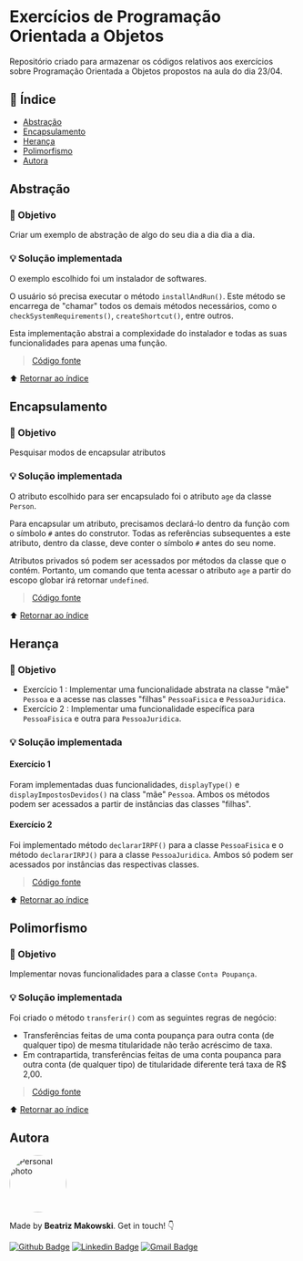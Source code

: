 # Exercícios de Programação Orientada a Objetos

Repositório criado para armazenar os códigos relativos aos exercícios sobre Programação Orientada a Objetos propostos na aula do dia 23/04.

## :open_book: Índice
* [Abstração](#abstração)
* [Encapsulamento](#encapsulamento)
* [Herança](#herança)
* [Polimorfismo](#polimorfismo)
* [Autora](#autora)

## Abstração

### :dart: Objetivo
Criar um exemplo de abstração de algo do seu dia a dia dia a dia.

### :bulb: Solução implementada
O exemplo escolhido foi um instalador de softwares.

O usuário só precisa executar o método ``installAndRun()``. Este método se encarrega de "chamar" todos os demais métodos necessários, como o ``checkSystemRequirements()``, ``createShortcut()``, entre outros.

Esta implementação abstrai a complexidade do instalador e todas as suas funcionalidades para apenas uma função.

> [Código fonte](https://github.com/beatrizmakowski/Luiza-Code-4ed/blob/main/POO/abstracao.js)

:arrow_up: [Retornar ao índice](#open_book-índice)

## Encapsulamento
### :dart: Objetivo
Pesquisar modos de encapsular atributos
### :bulb: Solução implementada
O atributo escolhido para ser encapsulado foi o atributo ``age`` da classe ``Person``.

Para encapsular um atributo, precisamos declará-lo dentro da função com o símbolo ``#`` antes do construtor. Todas as referências subsequentes a este atributo, dentro da classe, deve conter o símbolo ``#`` antes do seu nome. 

Atributos privados só podem ser acessados por métodos da classe que o contém. Portanto, um comando que tenta acessar o atributo ``age`` a partir do escopo globar irá retornar ``undefined``.
> [Código fonte](https://github.com/beatrizmakowski/Luiza-Code-4ed/blob/main/POO/encapsulamento.js)

:arrow_up: [Retornar ao índice](#open_book-índice)

## Herança
### :dart: Objetivo
* Exercício 1 : Implementar uma funcionalidade abstrata na classe "mãe" ``Pessoa`` e a acesse nas classes "filhas" ``PessoaFisica`` e ``PessoaJuridica``.
* Exercício 2 : Implementar uma funcionalidade específica para ``PessoaFisica`` e outra para ``PessoaJuridica``. 

### :bulb: Solução implementada
#### Exercício 1
Foram implementadas duas funcionalidades, ``displayType()`` e ``displayImpostosDevidos()`` na class "mãe" ``Pessoa``. Ambos os métodos podem ser acessados a partir de instâncias das classes "filhas".
#### Exercício 2
Foi implementado método ``declararIRPF()`` para a classe ``PessoaFisica`` e o método ``declararIRPJ()`` para a classe ``PessoaJuridica``. Ambos só podem ser acessados por instâncias das respectivas classes.
> [Código fonte](https://github.com/beatrizmakowski/Luiza-Code-4ed/blob/main/POO/heranca.js)

:arrow_up: [Retornar ao índice](#open_book-índice)

## Polimorfismo
### :dart: Objetivo
Implementar novas funcionalidades para a classe ``Conta Poupança``.
### :bulb: Solução implementada
Foi criado o método ``transferir()`` com as seguintes regras de negócio:
* Transferências feitas de uma conta poupança para outra conta (de qualquer tipo) de mesma titularidade não terão acréscimo de taxa.
* Em contrapartida, transferências feitas de uma conta poupanca para outra conta (de qualquer tipo) de titularidade diferente terá taxa de R$ 2,00.
> [Código fonte](https://github.com/beatrizmakowski/Luiza-Code-4ed/blob/main/POO/polimorfismo.js)

:arrow_up: [Retornar ao índice](#open_book-índice)

## Autora

<a href="https://github.com/beatrizmakowski"> <img style="border-radius: 50%" src="https://avatars.githubusercontent.com/u/86008015?v=4" width="100px;" alt="Personal photo"/> </a>

Made by **Beatriz Makowski**. Get in touch! 👇

[![Github Badge](https://img.shields.io/badge/-GitHub-black?style=flat-square&logo=Github&logoColor=white&link=https://github.com/beatrizmakowski)](https://github.com/beatrizmakowski)  [![Linkedin Badge](https://img.shields.io/badge/-LinkedIn-blue?style=flat-square&logo=Linkedin&logoColor=white&link=https://www.linkedin.com/in/beatriz-makowski/)](https://www.linkedin.com/in/beatriz-makowski/)  [![Gmail Badge](https://img.shields.io/badge/-Gmail-c14438?style=flat-square&logo=Gmail&logoColor=white&link=mailto:bemakow@gmail.com)](mailto:bemakow@gmail.com)
